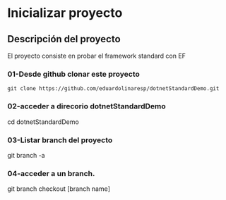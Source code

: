 # Inicializar proyecto 


## Descripción del proyecto
   El proyecto consiste en probar el framework standard con EF
   
### 01-Desde github clonar este proyecto

	git clone https://github.com/eduardolinaresp/dotnetStandardDemo.git
  
### 02-acceder a direcorio dotnetStandardDemo

  cd dotnetStandardDemo

### 03-Listar branch del proyecto

  git branch -a
  
### 04-acceder a un branch.

  git branch checkout [branch name]

       
  
  
  
	   
   
   
   
